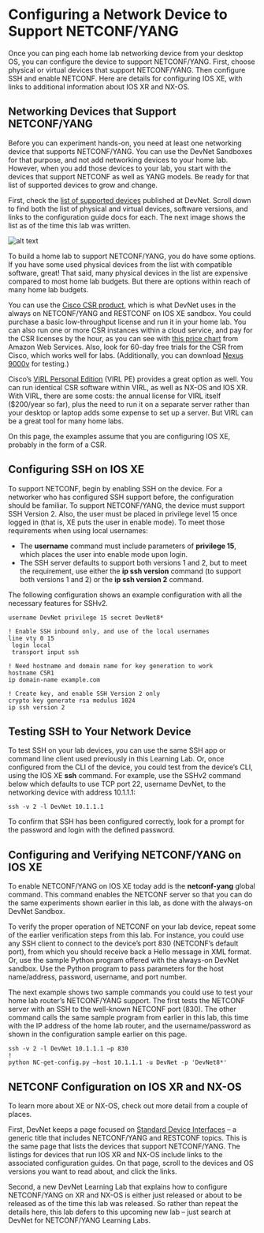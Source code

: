 
# Configuring a Network Device to Support NETCONF/YANG

Once you can ping each home lab networking device from your desktop OS, you can configure the device to support NETCONF/YANG. First, choose physical or virtual devices that support NETCONF/YANG. Then configure SSH and enable NETCONF. Here are details for configuring IOS XE, with links to additional information about IOS XR and NX-OS.

## Networking Devices that Support NETCONF/YANG

Before you can experiment hands-on, you need at least one networking device that supports NETCONF/YANG. You can use the DevNet Sandboxes for that purpose, and not add networking devices to your home lab. However, when you add those devices to your lab, you start with the devices that support NETCONF as well as YANG models. Be ready for that list of supported devices to grow and change.

First, check the [list of supported devices](https://developer.cisco.com/site/standard-network-devices/) published at DevNet. Scroll down to find both the list of physical and virtual devices, software versions, and links to the configuration guide docs for each. The next image shows the list as of the time this lab was written.

![alt text](/posts/files/02-netconf-04-home-lab-netconf/assets/images/desktop-4-11.png)


To build a home lab to support NETCONF/YANG, you do have some options. If you have some used physical devices from the list with compatible software, great! That said, many physical devices in the list are expensive compared to most home lab budgets. But there are options within reach of many home lab budgets.

You can use the [Cisco CSR product](https://www.cisco.com/c/en/us/products/routers/cloud-services-router-1000v-series/index.html?dtid=osscdc000283), which is what DevNet uses in the always on NETCONF/YANG and RESTCONF on IOS XE sandbox. You could purchase a basic low-throughput license and run it in your home lab. You can also run one or more CSR instances within a cloud service, and pay for the CSR licenses by the hour, as you can see with [this price chart](https://aws.amazon.com/marketplace/pp/B00EV8VXG2) from Amazon Web Services. Also, look for 60-day free trials for the CSR from Cisco, which works well for labs. (Additionally, you can download [Nexus 9000v](https://www.cisco.com/c/en/us/products/switches/nexus-9000v-switch/index.html?dtid=osscdc000283) for testing.)

Cisco’s [VIRL Personal Edition](https://learningnetworkstore.cisco.com/virtual-internet-routing-lab-virl/cisco-personal-edition-pe-20-nodes-virl-20) (VIRL PE) provides a great option as well. You can run identical CSR software within VIRL, as well as NX-OS and IOS XR. With VIRL, there are some costs: the annual license for VIRL itself ($200/year so far), plus the need to run it on a separate server rather than your desktop or laptop adds some expense to set up a server. But VIRL can be a great tool for many home labs.

On this page, the examples assume that you are configuring IOS XE, probably in the form of a CSR.

## Configuring SSH on IOS XE

To support NETCONF, begin by enabling SSH on the device. For a networker who has configured SSH support before, the configuration should be familiar. To support NETCONF/YANG, the device must support SSH Version 2. Also, the user must be placed in privilege level 15 once logged in (that is, XE puts the user in enable mode). To meet those requirements when using local usernames:

-   The **username** command must include parameters of **privilege 15**, which places the user into enable mode upon login.
-   The SSH server defaults to support both versions 1 and 2, but to meet the requirement, use either the **ip ssh version** command (to support both versions 1 and 2) or the **ip ssh version 2** command.

The following configuration shows an example configuration with all the necessary features for SSHv2.

```
username DevNet privilege 15 secret DevNet8*

! Enable SSH inbound only, and use of the local usernames
line vty 0 15
 login local
 transport input ssh

! Need hostname and domain name for key generation to work
hostname CSR1
ip domain-name example.com

! Create key, and enable SSH Version 2 only
crypto key generate rsa modulus 1024
ip ssh version 2
```

## Testing SSH to Your Network Device

To test SSH on your lab devices, you can use the same SSH app or command line client used previously in this Learning Lab. Or, once configured from the CLI of the device, you could test from the device’s CLI, using the IOS XE **ssh** command. For example, use the SSHv2 command below which defaults to use TCP port 22, username DevNet, to the networking device with address 10.1.1.1:

```
ssh -v 2 -l DevNet 10.1.1.1
```
To confirm that SSH has been configured correctly, look for a prompt for the password and login with the defined password.

## Configuring and Verifying NETCONF/YANG on IOS XE

To enable NETCONF/YANG on IOS XE today add is the **netconf-yang** global command. This command enables the NETCONF server so that you can do the same experiments shown earlier in this lab, as done with the always-on DevNet Sandbox.

To verify the proper operation of NETCONF on your lab device, repeat some of the earlier verification steps from this lab. For instance, you could use any SSH client to connect to the device’s port 830 (NETCONF’s default port), from which you should receive back a Hello message in XML format. Or, use the sample Python program offered with the always-on DevNet sandbox. Use the Python program to pass parameters for the host name/address, password, username, and port number.

The next example shows two sample commands you could use to test your home lab router’s NETCONF/YANG support. The first tests the NETCONF server with an SSH to the well-known NETCONF port (830). The other command calls the same sample program from earlier in this lab, this time with the IP address of the home lab router, and the username/password as shown in the configuration sample earlier on this page.

```
ssh -v 2 -l DevNet 10.1.1.1 –p 830
!
python NC-get-config.py –host 10.1.1.1 -u DevNet -p 'DevNet8*'
```

## NETCONF Configuration on IOS XR and NX-OS

To learn more about XE or NX-OS, check out more detail from a couple of places.

First, DevNet keeps a page focused on [Standard Device Interfaces](https://developer.cisco.com/site/standard-network-devices/) – a generic title that includes NETCONF/YANG and RESTCONF topics. This is the same page that lists the devices that support NETCONF/YANG. The listings for devices that run IOS XR and NX-OS include links to the associated configuration guides. On that page, scroll to the devices and OS versions you want to read about, and click the links.

Second, a new DevNet Learning Lab that explains how to configure NETCONF/YANG on XR and NX-OS is either just released or about to be released as of the time this lab was released. So rather than repeat the details here, this lab defers to this upcoming new lab – just search at DevNet for NETCONF/YANG Learning Labs.
